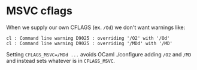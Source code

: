 # MSVC cflags

When we supply our own CFLAGS (ex. `/Od`) we don't want warnings like:

```text
cl : Command line warning D9025 : overriding '/O2' with '/Od'
cl : Command line warning D9025 : overriding '/MDd' with '/MD'
```

Setting `CFLAGS_MSVC=/MDd ...` avoids OCaml ./configure adding `/O2` and `/MD` and
instead sets whatever is in `CFLAGS_MSVC`.
